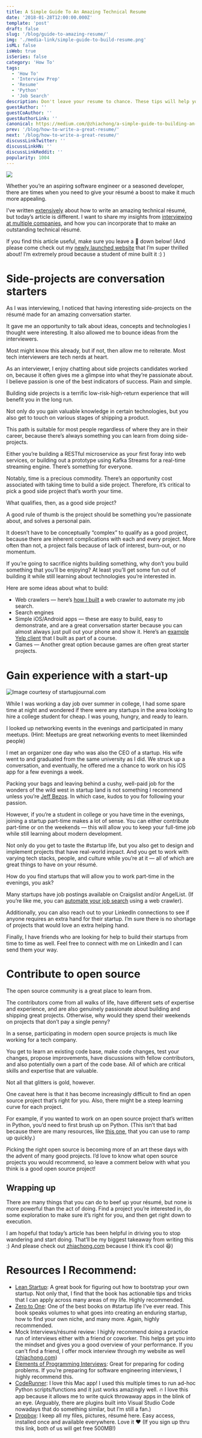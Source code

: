 ```yaml
---
title: A Simple Guide To An Amazing Technical Resume
date: '2018-01-28T12:00:00.000Z'
template: 'post'
draft: false
slug: '/blog/guide-to-amazing-resume/'
img: './media-link/simple-guide-to-build-resume.png'
isML: false
isWeb: true
isSeries: false
category: 'How To'
tags:
  - 'How To'
  - 'Interview Prep'
  - 'Resume'
  - 'Python'
  - 'Job Search'
description: Don't leave your resume to chance. These tips will help you craft an amazing resume.
guestAuthor: ''
guestCoAuthor: ''
guestAuthorLink: ''
canonical: https://medium.com/@zhiachong/a-simple-guide-to-building-an-amazing-technical-r%C3%A9sum%C3%A9-39cba7420fd5
prev: '/blog/how-to-write-a-great-resume/'
next: '/blog/how-to-write-a-great-resume/'
discussLinkTwitter: ''
discussLinkHN: ''
discussLinkReddit: ''
popularity: 1004
---
```


![](./media-link/simple-guide-to-build-resume.png)

Whether you’re an aspiring software engineer or a seasoned developer, there are times when you need to give your résumé a boost to make it much more appealing.

I’ve written [extensively](https://medium.freecodecamp.org/how-to-write-a-great-resume-for-software-engineers-75d514dd8322) about how to write an amazing technical résumé, but today’s article is different. I want to share my insights from [interviewing at multiple companies](https://medium.freecodecamp.org/how-i-landed-offers-from-microsoft-amazon-and-twitter-without-an-ivy-league-degree-d62cfe286eb8), and how you can incorporate that to make an outstanding technical résumé.

If you find this article useful, make sure you leave a 👏 down below! (And please come check out my [newly launched website](https://zhiachong.com/) that I’m super thrilled about! I’m extremely proud because a student of mine built it :) )

# Side-projects are conversation starters

As I was interviewing, I noticed that having interesting side-projects on the résumé made for an amazing conversation starter.

It gave me an opportunity to talk about ideas, concepts and technologies I thought were interesting. It also allowed me to bounce ideas from the interviewers.

Most might know this already, but if not, then allow me to reiterate. Most tech interviewers are tech nerds at heart.

As an interviewer, I enjoy chatting about side projects candidates worked on, because it often gives me a glimpse into what they’re passionate about. I believe passion is one of the best indicators of success. Plain and simple.

Building side projects is a terrific low-risk-high-return experience that will benefit you in the long run.

Not only do you gain valuable knowledge in certain technologies, but you also get to touch on various stages of shipping a product.

This path is suitable for most people regardless of where they are in their career, because there’s always something you can learn from doing side-projects.

Either you’re building a RESTful microservice as your first foray into web services, or building out a prototype using Kafka Streams for a real-time streaming engine. There’s something for everyone.

Notably, time is a precious commodity. There’s an opportunity cost associated with taking time to build a side project. Therefore, it’s critical to pick a good side project that’s worth your time.

What qualifies, then, as a good side project?

A good rule of thumb is the project should be something you’re passionate about, and solves a personal pain.

It doesn’t have to be conceptually “complex” to qualify as a good project, because there are inherent complications with each and every project. More often than not, a project fails because of lack of interest, burn-out, or no momentum.

If you’re going to sacrifice nights building something, why don’t you build something that you’ll be enjoying? At least you’ll get some fun out of building it while still learning about technologies you’re interested in.

Here are some ideas about what to build:

- Web crawlers — here’s [how I built](https://medium.freecodecamp.org/how-i-built-a-web-crawler-to-automate-my-job-search-f825fb5af718) a web crawler to automate my job search.
- Search engines
- Simple iOS/Android apps — these are easy to build, easy to demonstrate, and are a great conversation starter because you can almost always just pull out your phone and show it. Here’s an [example Yelp client](https://github.com/zhiachong/YelpClient) that I built as part of a course.
- Games — Another great option because games are often great starter projects.

# Gain experience with a start-up

![Image courtesy of startupjournal.com](./media-link/gain-experience.jpeg)

While I was working a day job over summer in college, I had some spare time at night and wondered if there were any startups in the area looking to hire a college student for cheap. I was young, hungry, and ready to learn.

I looked up networking events in the evenings and participated in many meetups. (Hint: Meetups are great networking events to meet likeminded people)

I met an organizer one day who was also the CEO of a startup. His wife went to and graduated from the same university as I did. We struck up a conversation, and eventually, he offered me a chance to work on his iOS app for a few evenings a week.

Packing your bags and leaving behind a cushy, well-paid job for the wonders of the wild west in startup land is not something I recommend unless you’re [Jeff Bezos](https://en.wikipedia.org/wiki/Jeff_Bezos#Business_career). In which case, kudos to you for following your passion.

However, if you’re a student in college or you have time in the evenings, joining a startup part-time makes a lot of sense. You can either contribute part-time or on the weekends — this will allow you to keep your full-time job while still learning about modern development.

Not only do you get to taste the #startup life, but you also get to design and implement projects that have real-world impact. And you get to work with varying tech stacks, people, and culture while you’re at it — all of which are great things to have on your résumé.

How do you find startups that will allow you to work part-time in the evenings, you ask?

Many startups have job postings available on Craigslist and/or AngelList. (If you’re like me, you can [automate your job search](https://medium.freecodecamp.org/how-i-built-a-web-crawler-to-automate-my-job-search-f825fb5af718) using a web crawler).

Additionally, you can also reach out to your LinkedIn connections to see if anyone requires an extra hand for their startup. I’m sure there is no shortage of projects that would love an extra helping hand.

Finally, I have friends who are looking for help to build their startups from time to time as well. Feel free to connect with me on LinkedIn and I can send them your way.

# Contribute to open source

The open source community is a great place to learn from.

The contributors come from all walks of life, have different sets of expertise and experience, and are also genuinely passionate about building and shipping great projects. Otherwise, why would they spend their weekends on projects that don’t pay a single penny?

In a sense, participating in modern open source projects is much like working for a tech company.

You get to learn an existing code base, make code changes, test your changes, propose improvements, have discussions with fellow contributors, and also potentially own a part of the code base. All of which are critical skills and expertise that are valuable.

Not all that glitters is gold, however.

One caveat here is that it has become increasingly difficult to find an open source project that’s right for you. Also, there might be a steep learning curve for each project.

For example, if you wanted to work on an open source project that’s written in Python, you’d need to first brush up on Python. (This isn’t that bad because there are many resources, like [this one](https://amzn.to/2Dyn7Ne), that you can use to ramp up quickly.)

Picking the right open source is becoming more of an art these days with the advent of many good projects. I’d love to know what open source projects you would recommend, so leave a comment below with what you think is a good open source project!

## Wrapping up

There are many things that you can do to beef up your résumé, but none is more powerful than the act of doing. Find a project you’re interested in, do some exploration to make sure it’s right for you, and then get right down to execution.

I am hopeful that today’s article has been helpful in driving you to stop wandering and start doing. That’ll be my biggest takeaway from writing this :) And please check out [zhiachong.com](https://zhiachong.com) because I think it’s cool 😆)

# Resources I Recommend:

- [Lean Startup](https://amzn.to/2S7IrRN): A great book for figuring out how to bootstrap your own startup. Not only that, I find that the book has actionable tips and tricks that I can apply across many areas of my life. Highly recommended.
- [Zero to One](https://amzn.to/2sIsNOp): One of the best books on #startup life I’ve ever read. This book speaks volumes to what goes into creating an enduring startup, how to find your own niche, and many more. Again, highly recommended.
- Mock Interviews/résumé review: I highly recommend doing a practice run of interviews either with a friend or coworker. This helps get you into the mindset and gives you a good overview of your performance. If you can’t find a friend, I offer mock interview through my website as well ([zhiachong.com](https://zhiachong.com))
- [Elements of Programming Interviews](http://amzn.to/2Dcs6Qd): Great for preparing for coding problems. If you’re preparing for software engineering interviews, I highly recommend this.
- [CodeRunner](https://coderunnerapp.com/): I love this Mac app! I used this multiple times to run ad-hoc Python scripts/functions and it just works amazingly well. 🔥 I love this app because it allows me to write quick throwaway apps in the blink of an eye. (Arguably, there are plugins built into Visual Studio Code nowadays that do something similar, but I’m still a fan.)
- [Dropbox](https://db.tt/tdUSP79S): I keep all my files, pictures, résumé here. Easy access, installed once and available everywhere. Love it ❤️ (If you sign up thru this link, both of us will get free 500MB!)
